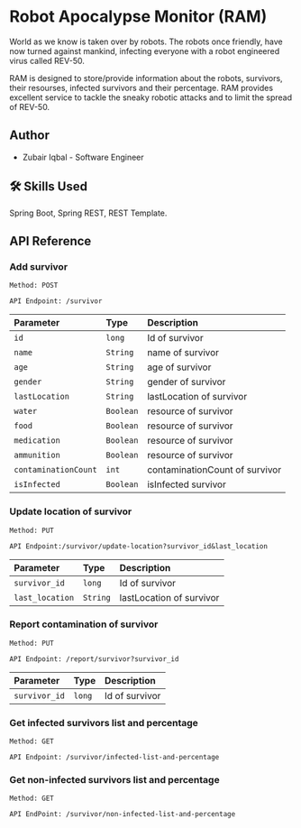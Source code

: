# Robot Apocalypse Monitor (RAM)

World as we know is taken over by robots.
The robots once friendly, have now turned against mankind,
infecting everyone with a robot engineered virus called REV-50.

RAM is designed to store/provide information about the robots, survivors, 
their resourses, infected survivors and their percentage.
RAM provides excellent service to tackle the sneaky robotic attacks and to limit the spread of REV-50.

## Author

- Zubair Iqbal - Software Engineer

## 🛠 Skills Used

Spring Boot, Spring REST, REST Template.

## API Reference

### Add survivor

`Method: POST`

 `API Endpoint: /survivor`
  
| Parameter | Type     | Description                       |
| :-------- | :------- | :-------------------------------- |
| `id`      | `long` | Id of survivor |
| `name`      | `String` | name of survivor |
| `age`      | `String` | age of survivor |
| `gender`      | `String` | gender of survivor |
| `lastLocation`      | `String` | lastLocation of survivor |
| `water`      | `Boolean` | resource of survivor |
| `food`      | `Boolean` | resource of survivor |
| `medication`      | `Boolean` | resource of survivor |
| `ammunition`      | `Boolean` | resource of survivor |
| `contaminationCount`      | `int` | contaminationCount of survivor |
| `isInfected`      | `Boolean` | isInfected survivor |

### Update location of survivor

`Method: PUT`

`API Endpoint:/survivor/update-location?survivor_id&last_location`

| Parameter | Type     | Description                       |
| :-------- | :------- | :-------------------------------- |
| `survivor_id`      | `long` | Id of survivor |
| `last_location`      | `String` | lastLocation of survivor |

### Report contamination of survivor

  `Method: PUT`
  
  `API Endpoint: /report/survivor?survivor_id`

| Parameter | Type     | Description                       |
| :-------- | :------- | :-------------------------------- |
| `survivor_id`      | `long` | Id of survivor |

### Get infected survivors list and percentage

`Method: GET`

`API Endpoint: /survivor/infected-list-and-percentage`

### Get non-infected survivors list and percentage

`Method: GET`

`API EndPoint: /survivor/non-infected-list-and-percentage`
